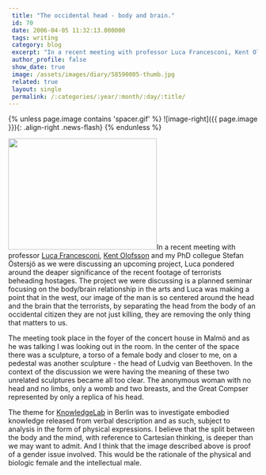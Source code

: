 ```yaml
---
 title: "The occidental head - body and brain."
 id: 70
 date: 2006-04-05 11:32:13.000000
 tags: writing
 category: blog
 excerpt: "In a recent meeting with professor Luca Francesconi, Kent Olofsson and my PhD collegue Stefan &Ouml;stersj&ouml; as we were discussing an upcoming project, Luca pondered around the deaper significance..."
 author_profile: false
 show_date: true
 image: /assets/images/diary/58590005-thumb.jpg
 related: true
 layout: single
 permalink: /:categories/:year/:month/:day/:title/
---
```

{% unless page.image contains 'spacer.gif' %}
   ![image-right]({{ page.image }}){: .align-right .news-flash}
{% endunless %}

<a href="http://www.henrikfrisk.com/diary/images/58590005.php" onclick="window.open('http://www.henrikfrisk.com/diary/images/58590005.php','popup','width=640,height=480,scrollbars=no,resizable=no,toolbar=no,directories=no,location=no,menubar=no,status=no,left=0,top=0'); return false"><img src="http://www.henrikfrisk.com/diary/images/58590005-thumb.jpg" width="300" height="225" border="0" /></a>In a recent meeting with professor <a href="http://www.ricordi.com/Compositori/Dettaglio.asp?IdCompositore=169">Luca Francesconi</a>, <a href="http://web.telia.com/~u40416789/">Kent Olofsson</a> and my PhD collegue Stefan &Ouml;stersj&ouml; as we were discussing an upcoming project, Luca pondered around the deaper significance of the recent footage of terrorists beheading hostages. The project we were discussing is a planned seminar focusing on the body/brain relationship in the arts and Luca was making a point that in the west, our image of the man is so centered around the head and the brain that the terrorists, by separating the head from the body of an occidental citizen they are not just killing, they are removing the only thing that matters to us.


The meeting took place in the foyer of the concert house in Malm&ouml; and as he was talking I was looking out in the room. In the center of the space there was a sculpture, a torso of a female body and closer to me, on a pedestal was another sculpture - the head of Ludvig van Beethoven. In the context of the discussion we were having the meaning of these two unrelated sculptures became all too clear. The anonymous woman with no head and no limbs, only a womb and two breasts, and the Great Compser represented by only a replica of his head.


The theme for <a href="http://www.henrikfrisk.com/diary/archives/2005/08/knowledgelab_be_1.php">KnowledgeLab</a> in Berlin was to investigate embodied knowledge released from verbal description and as such, subject to analysis in the form of physical expressions. I believe that the split between the body and the mind, with reference to Cartesian thinking, is deeper than we may want to admit. And I think that the image described above is proof of a gender issue involved. This would be the rationale of the physical and biologic female and the intellectual male.
